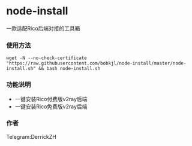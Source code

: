 # node-install
一款适配Rico后端对接的工具箱

### 使用方法
```shell
wget -N --no-check-certificate "https://raw.githubusercontent.com/bobkjl/node-install/master/node-install.sh" && bash node-install.sh
```

### 功能说明
- 一键安装Rico付费版v2ray后端
- 一键安装Rico免费版v2ray后端
### 作者
Telegram:DerrickZH
